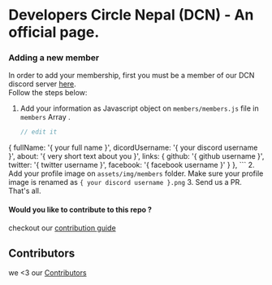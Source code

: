# Developers Circle Nepal (DCN) - An official page.

### Adding a new member
 In order to add your membership, first you must be a member of our DCN discord server [here](https://discord.gg/acVJSXP).  
 Follow the steps below: 
1. Add your information as Javascript object on `members/members.js` file in `members` Array . 
    ```js
    // edit it
{
    fullName: '{ your full name }',
    dicordUsername: '{ your discord username }',
    about: '{ very short text about you }',
    links: {
      github: '{ github username }',
      twitter: '{ twitter username }',
      facebook: '{ facebook username }'
    }
  }, 
    ```
2. Add your profile image on `assets/img/members` folder. 
    Make sure your profile image is renamed as `{ your discord username }.png`
3. Send us a PR. That's all.

#### Would you like to contribute to this repo ? 
checkout our [contribution guide](https://github.com/dev-circle-np/dev-circle-np.github.io/blob/master/CONTRIBUTING.md)

## Contributors
we <3 our [Contributors](https://github.com/dev-circle-np/dev-circle-np.github.io/graphs/contributors) 